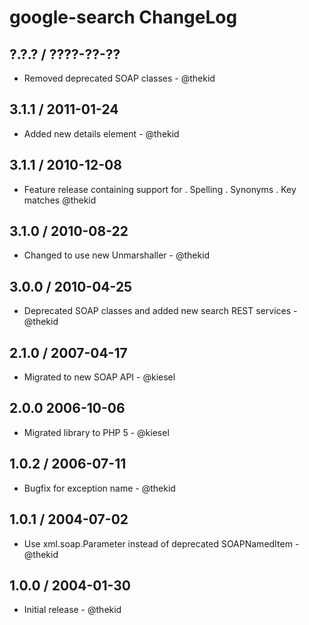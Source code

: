 google-search ChangeLog
========================================================================

## ?.?.? / ????-??-??

* Removed deprecated SOAP classes  - @thekid

## 3.1.1 / 2011-01-24

* Added new details element - @thekid

## 3.1.1 / 2010-12-08

* Feature release containing support for
  . Spelling
  . Synonyms
  . Key matches
  @thekid

## 3.1.0 / 2010-08-22

* Changed to use new Unmarshaller - @thekid

## 3.0.0 / 2010-04-25

* Deprecated SOAP classes and added new search REST services - @thekid

## 2.1.0 / 2007-04-17

* Migrated to new SOAP API - @kiesel

## 2.0.0 2006-10-06

* Migrated library to PHP 5 - @kiesel

## 1.0.2 / 2006-07-11

* Bugfix for exception name - @thekid

## 1.0.1 / 2004-07-02

* Use xml.soap.Parameter instead of deprecated SOAPNamedItem - @thekid

## 1.0.0 / 2004-01-30

* Initial release - @thekid
